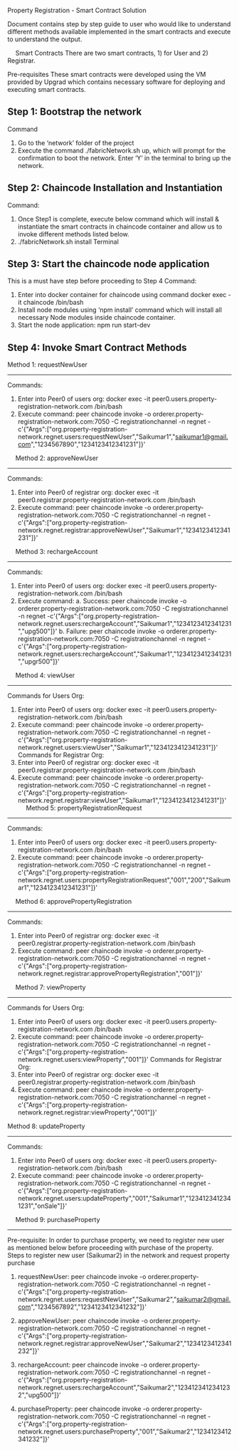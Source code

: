 Property Registration - Smart Contract Solution


Document contains step by step guide to user who would like to understand different methods available implemented in the smart contracts and execute to understand the output.


 
Smart Contracts
There are two smart contracts, 1) for User and 2) Registrar. 

Pre-requisites
These smart contracts were developed using the VM provided by Upgrad which contains necessary software for deploying and executing smart contracts. 

Step 1: Bootstrap the network	
-----------------------------
Command
1.	Go to the ‘network’ folder of the project
2.	Execute the command ./fabricNetwork.sh up, which will prompt for the confirmation to boot the network. Enter ‘Y’ in the terminal to bring up the network.
 
Step 2: Chaincode Installation and Instantiation
------------------------------------------------
Command: 
1.	Once Step1 is complete, execute below command which will install & instantiate the smart contracts in chaincode container and allow us to invoke different methods listed below. 
2.	./fabricNetwork.sh install
Terminal 
 
Step 3: Start the chaincode node application
--------------------------------------------
This is a must have step before proceeding to Step 4
Command: 
1.	Enter into docker container for chaincode using command docker exec -it chaincode /bin/bash
2.	Install node modules using ‘npm install’ command which will install all necessary Node modules inside chaincode container. 
3.	Start the node application: npm run start-dev
 
Step 4: Invoke Smart Contract Methods
-------------------------------------
Method 1: requestNewUser
************************
Commands: 
1.	Enter into Peer0 of users org: docker exec -it peer0.users.property-registration-network.com /bin/bash
2.	Execute command: peer chaincode invoke -o orderer.property-registration-network.com:7050 -C registrationchannel -n regnet -c'{"Args":["org.property-registration-network.regnet.users:requestNewUser","Saikumar1","saikumar1@gmail.com","1234567890","1234123412341231"]}'

 
Method 2: approveNewUser
************************
Commands: 
1.	Enter into Peer0 of registrar org: docker exec -it peer0.registrar.property-registration-network.com /bin/bash
2.	Execute command: peer chaincode invoke -o orderer.property-registration-network.com:7050 -C registrationchannel -n regnet -c'{"Args":["org.property-registration-network.regnet.registrar:approveNewUser","Saikumar1","1234123412341231"]}'

 
Method 3: rechargeAccount
*************************
Commands: 
1.	Enter into Peer0 of users org: docker exec -it peer0.users.property-registration-network.com /bin/bash
2.	Execute command: 
a.	Success: peer chaincode invoke -o orderer.property-registration-network.com:7050 -C registrationchannel -n regnet -c'{"Args":["org.property-registration-network.regnet.users:rechargeAccount","Saikumar1","1234123412341231","upg500"]}'
b.	Failure: peer chaincode invoke -o orderer.property-registration-network.com:7050 -C registrationchannel -n regnet -c'{"Args":["org.property-registration-network.regnet.users:rechargeAccount","Saikumar1","1234123412341231","upgr500"]}'
 
 
Method 4: viewUser
******************
Commands for Users Org: 
1.	Enter into Peer0 of users org: docker exec -it peer0.users.property-registration-network.com /bin/bash
2.	Execute command: peer chaincode invoke -o orderer.property-registration-network.com:7050 -C registrationchannel -n regnet -c'{"Args":["org.property-registration-network.regnet.users:viewUser","Saikumar1","1234123412341231"]}'
Commands for Registrar Org:
1.	Enter into Peer0 of registrar org: docker exec -it peer0.registrar.property-registration-network.com /bin/bash
2.	Execute command: peer chaincode invoke -o orderer.property-registration-network.com:7050 -C registrationchannel -n regnet -c'{"Args":["org.property-registration-network.regnet.registrar:viewUser","Saikumar1","1234123412341231"]}'
 
Method 5:  propertyRegistrationRequest
***************************************
Commands: 
1.	Enter into Peer0 of users org: docker exec -it peer0.users.property-registration-network.com /bin/bash
2.	Execute command: peer chaincode invoke -o orderer.property-registration-network.com:7050 -C registrationchannel -n regnet -c'{"Args":["org.property-registration-network.regnet.users:propertyRegistrationRequest","001","200","Saikumar1","1234123412341231"]}'
 
 
Method 6: approvePropertyRegistration
*************************************
Commands: 
1.	Enter into Peer0 of registrar org: docker exec -it peer0.registrar.property-registration-network.com /bin/bash
2.	Execute command: peer chaincode invoke -o orderer.property-registration-network.com:7050 -C registrationchannel -n regnet -c'{"Args":["org.property-registration-network.regnet.registrar:approvePropertyRegistration","001"]}'
 
 
Method 7: viewProperty
**********************
Commands for Users Org: 
1.	Enter into Peer0 of users org: docker exec -it peer0.users.property-registration-network.com /bin/bash
2.	Execute command: peer chaincode invoke -o orderer.property-registration-network.com:7050 -C registrationchannel -n regnet -c'{"Args":["org.property-registration-network.regnet.users:viewProperty","001"]}'
Commands for Registrar Org:
1.	Enter into Peer0 of registrar org: docker exec -it peer0.registrar.property-registration-network.com /bin/bash
2.	Execute command: peer chaincode invoke -o orderer.property-registration-network.com:7050 -C registrationchannel -n regnet -c'{"Args":["org.property-registration-network.regnet.registrar:viewProperty","001"]}'
 
 
Method 8: updateProperty
************************
Commands: 
1.	Enter into Peer0 of users org: docker exec -it peer0.users.property-registration-network.com /bin/bash
2.	Execute command: peer chaincode invoke -o orderer.property-registration-network.com:7050 -C registrationchannel -n regnet -c'{"Args":["org.property-registration-network.regnet.users:updateProperty","001","Saikumar1","1234123412341231","onSale"]}'
 
 
Method 9: purchaseProperty
**************************
Pre-requisite:
In order to purchase property, we need to register new user as mentioned below before proceeding with purchase of the property. 
Steps to register new user (Saikumar2) in the network and request property purchase
1.	requestNewUser: peer chaincode invoke -o orderer.property-registration-network.com:7050 -C registrationchannel -n regnet -c'{"Args":["org.property-registration-network.regnet.users:requestNewUser","Saikumar2","saikumar2@gmail.com","1234567892","1234123412341232"]}'
 
2.	approveNewUser: peer chaincode invoke -o orderer.property-registration-network.com:7050 -C registrationchannel -n regnet -c'{"Args":["org.property-registration-network.regnet.registrar:approveNewUser","Saikumar2","1234123412341232"]}'
 
3.	rechargeAccount: peer chaincode invoke -o orderer.property-registration-network.com:7050 -C registrationchannel -n regnet -c'{"Args":["org.property-registration-network.regnet.users:rechargeAccount","Saikumar2","1234123412341232","upg500"]}'
 
4.	purchaseProperty: peer chaincode invoke -o orderer.property-registration-network.com:7050 -C registrationchannel -n regnet -c'{"Args":["org.property-registration-network.regnet.users:purchaseProperty","001","Saikumar2","1234123412341232"]}'
